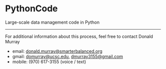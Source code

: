 # PythonCode

Large-scale data management code in Python

---

For additional information about this process, feel free to contact Donald Murray
- email: donald.murray@smarterbalanced.org
- gmail: domurray@ucsc.edu, dmurray3155@gmail.com
- mobile: (970) 617-3155 (voice / text)